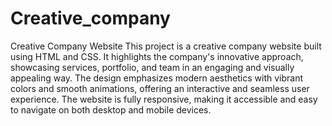 # Creative_company

Creative Company Website
This project is a creative company website built using HTML and CSS. It highlights the company's innovative approach, showcasing services, portfolio, and team in an engaging and visually appealing way. The design emphasizes modern aesthetics with vibrant colors and smooth animations, offering an interactive and seamless user experience. The website is fully responsive, making it accessible and easy to navigate on both desktop and mobile devices.

